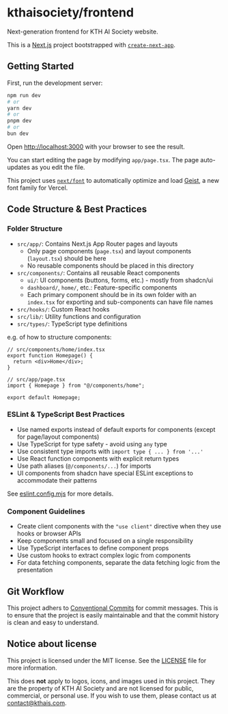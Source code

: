 # kthaisociety/frontend

Next-generation frontend for KTH AI Society website.

This is a [Next.js](https://nextjs.org) project bootstrapped with [`create-next-app`](https://nextjs.org/docs/app/api-reference/cli/create-next-app).

## Getting Started

First, run the development server:

```bash
npm run dev
# or
yarn dev
# or
pnpm dev
# or
bun dev
```

Open [http://localhost:3000](http://localhost:3000) with your browser to see the result.

You can start editing the page by modifying `app/page.tsx`. The page auto-updates as you edit the file.

This project uses [`next/font`](https://nextjs.org/docs/app/building-your-application/optimizing/fonts) to automatically optimize and load [Geist](https://vercel.com/font), a new font family for Vercel.

## Code Structure & Best Practices

### Folder Structure

- `src/app/`: Contains Next.js App Router pages and layouts
  - Only page components (`page.tsx`) and layout components (`layout.tsx`) should be here
  - No reusable components should be placed in this directory
- `src/components/`: Contains all reusable React components
  - `ui/`: UI components (buttons, forms, etc.) - mostly from shadcn/ui
  - `dashboard/`, `home/`, etc.: Feature-specific components
  - Each primary component should be in its own folder with an `index.tsx` for exporting and sub-components can have file names
- `src/hooks/`: Custom React hooks
- `src/lib/`: Utility functions and configuration
- `src/types/`: TypeScript type definitions

e.g. of how to structure components:

```tsx
// src/components/home/index.tsx
export function Homepage() {
  return <div>Home</div>;
}
```

```tsx
// src/app/page.tsx
import { Homepage } from "@/components/home";

export default Homepage;
```

### ESLint & TypeScript Best Practices

- Use named exports instead of default exports for components (except for page/layout components)
- Use TypeScript for type safety - avoid using `any` type
- Use consistent type imports with `import type { ... } from '...'`
- Use React function components with explicit return types
- Use path aliases (`@/components/...`) for imports
- UI components from shadcn have special ESLint exceptions to accommodate their patterns

See [eslint.config.mjs](eslint.config.mjs) for more details.

### Component Guidelines

- Create client components with the `"use client"` directive when they use hooks or browser APIs
- Keep components small and focused on a single responsibility
- Use TypeScript interfaces to define component props
- Use custom hooks to extract complex logic from components
- For data fetching components, separate the data fetching logic from the presentation

## Git Workflow

This project adhers to [Conventional Commits](https://www.conventionalcommits.org/en/v1.0.0/) for commit messages. This is to ensure that the project is easily maintainable and that the commit history is clean and easy to understand.

## Notice about license

This project is licensed under the MIT license. See the [LICENSE](LICENSE) file for more information.

This does **not** apply to logos, icons, and images used in this project. They are the property of KTH AI Society and are not licensed for public, commercial, or personal use. If you wish to use them, please contact us at [contact@kthais.com](mailto:contact@kthais.com).
